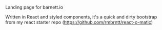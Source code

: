 Landing page for barnett.io

Written in React and styled components, it's a quick and dirty bootstrap from my react starter repo (https://github.com/rmbrntt/react-o-matic)
